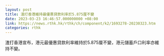 ```yaml
---
layout: post
title: 渣打香港維持最優惠貸款利率於5.875厘不變
date: 2023-03-23 16:46:57.000000000 +08:00
link: https://news.rthk.hk/rthk/ch/component/k2/1693278-20230323.htm
categories: rthk
---
```


渣打香港宣布，港元最優惠貸款利率維持於5.875厘不變，港元儲蓄戶口利率亦維持不變。

